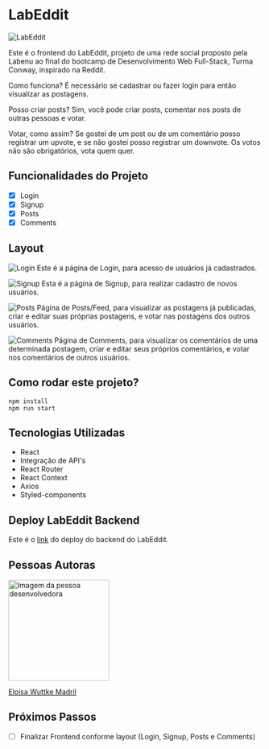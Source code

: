 # LabEddit

![LabEddit](./src/assents/LogoLabEddit.png)

Este é o frontend do LabEddit, projeto de uma rede social proposto pela Labenu ao final do bootcamp de Desenvolvimento Web Full-Stack, Turma Conway, inspirado na Reddit.

Como funciona?
É necessário se cadastrar ou fazer login para então visualizar as postagens.

Posso criar posts?
Sim, você pode criar posts, comentar nos posts de outras pessoas e votar.

Votar, como assim?
Se gostei de um post ou de um comentário posso registrar um upvote, e se não gostei posso registrar um downvote. Os votos não são obrigatórios, vota quem quer.

## Funcionalidades do Projeto

- [x] Login
- [x] Signup
- [x] Posts
- [x] Comments

## Layout

![Login](./src/assents/iPhone%2013%20Pro%20Max%20-%205.png)
Este é a página de Login, para acesso de usuários já cadastrados.

![Signup](./src/assents/iPhone%2013%20Pro%20Max%20-%202.png)
Esta é a página de Signup, para realizar cadastro de novos usuários.

![Posts](./src/assents/iPhone%2013%20Pro%20Max%20-%203.png)
Página de Posts/Feed, para visualizar as postagens já publicadas, criar e editar suas próprias postagens, e votar nas postagens dos outros usuários.

![Comments](./src/assents/iPhone%2013%20Pro%20Max%20-%204.png)
Página de Comments, para visualizar os comentários de uma determinada postagem, criar e editar seus próprios comentários, e votar nos comentários de outros usuários.

<!-- ## Demonstração

[Link para abrir o projeto no seu navegador](endereço URL) -->


## Como rodar este projeto?

```
npm install
npm run start
```


## Tecnologias Utilizadas
- React
- Integração de API's
- React Router
- React Context
- Axios
- Styled-components


## Deploy LabEddit Backend

Este é o [link](https://labeddit-ojiv.onrender.com) do deploy do backend do LabEddit.

## Pessoas Autoras

<img style="width:200px" src="./elowuttke.jpg" alt="Imagem da pessoa desenvolvedora">

[Eloísa Wuttke Madril](https://www.linkedin.com/in/eloisa-wuttke-madril/)


## Próximos Passos

- [ ] Finalizar Frontend conforme layout (Login, Signup, Posts e Comments)
